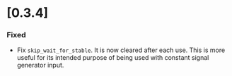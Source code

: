 # [0.3.4]
### Fixed
- Fix `skip_wait_for_stable`. It is now cleared after each use. This is more useful for its intended purpose of being used with constant signal generator input.
